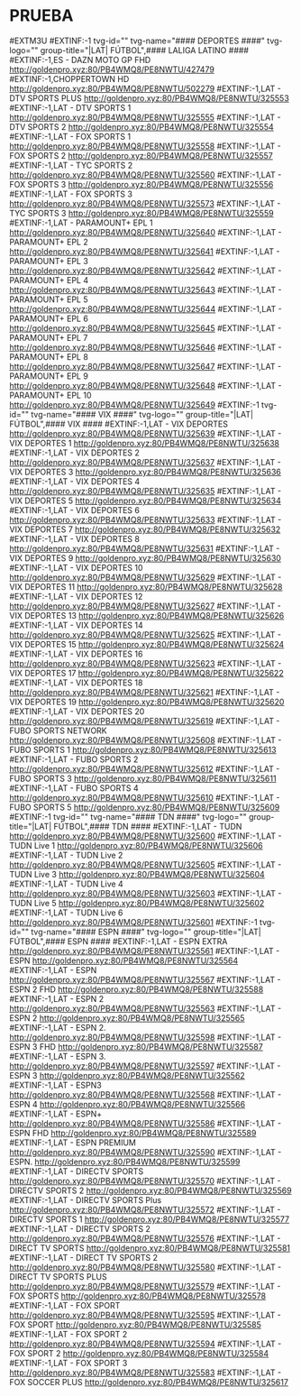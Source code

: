 # PRUEBA
#EXTM3U
#EXTINF:-1 tvg-id="" tvg-name="####  DEPORTES  ####" tvg-logo="" group-title="|LAT| FÚTBOL",####  LALIGA LATINO  ####
#EXTINF:-1,ES - DAZN MOTO GP FHD
http://goldenpro.xyz:80/PB4WMQ8/PE8NWTU/427479
#EXTINF:-1,CHOPPERTOWN HD
http://goldenpro.xyz:80/PB4WMQ8/PE8NWTU/502279
#EXTINF:-1,LAT - DTV SPORTS PLUS
http://goldenpro.xyz:80/PB4WMQ8/PE8NWTU/325553
#EXTINF:-1,LAT - DTV SPORTS 1
http://goldenpro.xyz:80/PB4WMQ8/PE8NWTU/325555
#EXTINF:-1,LAT - DTV SPORTS 2
http://goldenpro.xyz:80/PB4WMQ8/PE8NWTU/325554
#EXTINF:-1,LAT - FOX SPORTS 1
http://goldenpro.xyz:80/PB4WMQ8/PE8NWTU/325558
#EXTINF:-1,LAT - FOX SPORTS 2
http://goldenpro.xyz:80/PB4WMQ8/PE8NWTU/325557
#EXTINF:-1,LAT - TYC SPORTS 2
http://goldenpro.xyz:80/PB4WMQ8/PE8NWTU/325560
#EXTINF:-1,LAT - FOX SPORTS 3
http://goldenpro.xyz:80/PB4WMQ8/PE8NWTU/325556
#EXTINF:-1,LAT - FOX SPORTS 3
http://goldenpro.xyz:80/PB4WMQ8/PE8NWTU/325573
#EXTINF:-1,LAT - TYC SPORTS 3
http://goldenpro.xyz:80/PB4WMQ8/PE8NWTU/325559
#EXTINF:-1,LAT - PARAMOUNT+ EPL 1
http://goldenpro.xyz:80/PB4WMQ8/PE8NWTU/325640
#EXTINF:-1,LAT - PARAMOUNT+ EPL 2
http://goldenpro.xyz:80/PB4WMQ8/PE8NWTU/325641
#EXTINF:-1,LAT - PARAMOUNT+ EPL 3
http://goldenpro.xyz:80/PB4WMQ8/PE8NWTU/325642
#EXTINF:-1,LAT - PARAMOUNT+ EPL 4
http://goldenpro.xyz:80/PB4WMQ8/PE8NWTU/325643
#EXTINF:-1,LAT - PARAMOUNT+ EPL 5
http://goldenpro.xyz:80/PB4WMQ8/PE8NWTU/325644
#EXTINF:-1,LAT - PARAMOUNT+ EPL 6
http://goldenpro.xyz:80/PB4WMQ8/PE8NWTU/325645
#EXTINF:-1,LAT - PARAMOUNT+ EPL 7
http://goldenpro.xyz:80/PB4WMQ8/PE8NWTU/325646
#EXTINF:-1,LAT - PARAMOUNT+ EPL 8
http://goldenpro.xyz:80/PB4WMQ8/PE8NWTU/325647
#EXTINF:-1,LAT - PARAMOUNT+ EPL 9
http://goldenpro.xyz:80/PB4WMQ8/PE8NWTU/325648
#EXTINF:-1,LAT - PARAMOUNT+ EPL 10
http://goldenpro.xyz:80/PB4WMQ8/PE8NWTU/325649
#EXTINF:-1 tvg-id="" tvg-name="####  VIX  ####" tvg-logo="" group-title="|LAT|  FÚTBOL",####  VIX ####
#EXTINF:-1,LAT - VIX DEPORTES
http://goldenpro.xyz:80/PB4WMQ8/PE8NWTU/325639
#EXTINF:-1,LAT - VIX DEPORTES 1
http://goldenpro.xyz:80/PB4WMQ8/PE8NWTU/325638
#EXTINF:-1,LAT - VIX DEPORTES 2
http://goldenpro.xyz:80/PB4WMQ8/PE8NWTU/325637
#EXTINF:-1,LAT - VIX DEPORTES 3
http://goldenpro.xyz:80/PB4WMQ8/PE8NWTU/325636
#EXTINF:-1,LAT - VIX DEPORTES 4
http://goldenpro.xyz:80/PB4WMQ8/PE8NWTU/325635
#EXTINF:-1,LAT - VIX DEPORTES 5
http://goldenpro.xyz:80/PB4WMQ8/PE8NWTU/325634
#EXTINF:-1,LAT - VIX DEPORTES 6
http://goldenpro.xyz:80/PB4WMQ8/PE8NWTU/325633
#EXTINF:-1,LAT - VIX DEPORTES 7
http://goldenpro.xyz:80/PB4WMQ8/PE8NWTU/325632
#EXTINF:-1,LAT - VIX DEPORTES 8
http://goldenpro.xyz:80/PB4WMQ8/PE8NWTU/325631
#EXTINF:-1,LAT - VIX DEPORTES 9
http://goldenpro.xyz:80/PB4WMQ8/PE8NWTU/325630
#EXTINF:-1,LAT - VIX DEPORTES 10
http://goldenpro.xyz:80/PB4WMQ8/PE8NWTU/325629
#EXTINF:-1,LAT - VIX DEPORTES 11
http://goldenpro.xyz:80/PB4WMQ8/PE8NWTU/325628
#EXTINF:-1,LAT - VIX DEPORTES 12
http://goldenpro.xyz:80/PB4WMQ8/PE8NWTU/325627
#EXTINF:-1,LAT - VIX DEPORTES 13
http://goldenpro.xyz:80/PB4WMQ8/PE8NWTU/325626
#EXTINF:-1,LAT - VIX DEPORTES 14
http://goldenpro.xyz:80/PB4WMQ8/PE8NWTU/325625
#EXTINF:-1,LAT - VIX DEPORTES 15
http://goldenpro.xyz:80/PB4WMQ8/PE8NWTU/325624
#EXTINF:-1,LAT - VIX DEPORTES 16
http://goldenpro.xyz:80/PB4WMQ8/PE8NWTU/325623
#EXTINF:-1,LAT - VIX DEPORTES 17
http://goldenpro.xyz:80/PB4WMQ8/PE8NWTU/325622
#EXTINF:-1,LAT - VIX DEPORTES 18
http://goldenpro.xyz:80/PB4WMQ8/PE8NWTU/325621
#EXTINF:-1,LAT - VIX DEPORTES 19
http://goldenpro.xyz:80/PB4WMQ8/PE8NWTU/325620
#EXTINF:-1,LAT - VIX DEPORTES 20
http://goldenpro.xyz:80/PB4WMQ8/PE8NWTU/325619
#EXTINF:-1,LAT - FUBO SPORTS NETWORK
http://goldenpro.xyz:80/PB4WMQ8/PE8NWTU/325608
#EXTINF:-1,LAT - FUBO SPORTS 1
http://goldenpro.xyz:80/PB4WMQ8/PE8NWTU/325613
#EXTINF:-1,LAT - FUBO SPORTS 2
http://goldenpro.xyz:80/PB4WMQ8/PE8NWTU/325612
#EXTINF:-1,LAT - FUBO SPORTS 3
http://goldenpro.xyz:80/PB4WMQ8/PE8NWTU/325611
#EXTINF:-1,LAT - FUBO SPORTS 4
http://goldenpro.xyz:80/PB4WMQ8/PE8NWTU/325610
#EXTINF:-1,LAT - FUBO SPORTS 5
http://goldenpro.xyz:80/PB4WMQ8/PE8NWTU/325609
#EXTINF:-1 tvg-id="" tvg-name="####  TDN  ####" tvg-logo="" group-title="|LAT|  FÚTBOL",####  TDN  ####
#EXTINF:-1,LAT - TUDN
http://goldenpro.xyz:80/PB4WMQ8/PE8NWTU/325600
#EXTINF:-1,LAT - TUDN Live 1
http://goldenpro.xyz:80/PB4WMQ8/PE8NWTU/325606
#EXTINF:-1,LAT - TUDN Live 2
http://goldenpro.xyz:80/PB4WMQ8/PE8NWTU/325605
#EXTINF:-1,LAT - TUDN Live 3
http://goldenpro.xyz:80/PB4WMQ8/PE8NWTU/325604
#EXTINF:-1,LAT - TUDN Live 4
http://goldenpro.xyz:80/PB4WMQ8/PE8NWTU/325603
#EXTINF:-1,LAT - TUDN Live 5
http://goldenpro.xyz:80/PB4WMQ8/PE8NWTU/325602
#EXTINF:-1,LAT - TUDN Live 6
http://goldenpro.xyz:80/PB4WMQ8/PE8NWTU/325601
#EXTINF:-1 tvg-id="" tvg-name="####  ESPN  ####" tvg-logo="" group-title="|LAT| FÚTBOL",####  ESPN  ####
#EXTINF:-1,LAT - ESPN EXTRA
http://goldenpro.xyz:80/PB4WMQ8/PE8NWTU/325561
#EXTINF:-1,LAT - ESPN
http://goldenpro.xyz:80/PB4WMQ8/PE8NWTU/325564
#EXTINF:-1,LAT - ESPN
http://goldenpro.xyz:80/PB4WMQ8/PE8NWTU/325567
#EXTINF:-1,LAT - ESPN 2 FHD
http://goldenpro.xyz:80/PB4WMQ8/PE8NWTU/325588
#EXTINF:-1,LAT - ESPN 2
http://goldenpro.xyz:80/PB4WMQ8/PE8NWTU/325563
#EXTINF:-1,LAT - ESPN 2
http://goldenpro.xyz:80/PB4WMQ8/PE8NWTU/325565
#EXTINF:-1,LAT - ESPN 2.
http://goldenpro.xyz:80/PB4WMQ8/PE8NWTU/325598
#EXTINF:-1,LAT - ESPN 3 FHD
http://goldenpro.xyz:80/PB4WMQ8/PE8NWTU/325587
#EXTINF:-1,LAT - ESPN 3.
http://goldenpro.xyz:80/PB4WMQ8/PE8NWTU/325597
#EXTINF:-1,LAT - ESPN 3
http://goldenpro.xyz:80/PB4WMQ8/PE8NWTU/325562
#EXTINF:-1,LAT - ESPN3
http://goldenpro.xyz:80/PB4WMQ8/PE8NWTU/325568
#EXTINF:-1,LAT - ESPN 4
http://goldenpro.xyz:80/PB4WMQ8/PE8NWTU/325566
#EXTINF:-1,LAT - ESPN+
http://goldenpro.xyz:80/PB4WMQ8/PE8NWTU/325586
#EXTINF:-1,LAT - ESPN FHD
http://goldenpro.xyz:80/PB4WMQ8/PE8NWTU/325589
#EXTINF:-1,LAT - ESPN PREMIUM
http://goldenpro.xyz:80/PB4WMQ8/PE8NWTU/325590
#EXTINF:-1,LAT - ESPN.
http://goldenpro.xyz:80/PB4WMQ8/PE8NWTU/325599
#EXTINF:-1,LAT - DIRECTV SPORTS
http://goldenpro.xyz:80/PB4WMQ8/PE8NWTU/325570
#EXTINF:-1,LAT - DIRECTV SPORTS 2
http://goldenpro.xyz:80/PB4WMQ8/PE8NWTU/325569
#EXTINF:-1,LAT - DIRECTV SPORTS Plus
http://goldenpro.xyz:80/PB4WMQ8/PE8NWTU/325572
#EXTINF:-1,LAT - DIRECTV SPORTS 1
http://goldenpro.xyz:80/PB4WMQ8/PE8NWTU/325577
#EXTINF:-1,LAT - DIRECTV SPORTS 2
http://goldenpro.xyz:80/PB4WMQ8/PE8NWTU/325576
#EXTINF:-1,LAT - DIRECT TV SPORTS
http://goldenpro.xyz:80/PB4WMQ8/PE8NWTU/325581
#EXTINF:-1,LAT - DIRECT TV SPORTS 2
http://goldenpro.xyz:80/PB4WMQ8/PE8NWTU/325580
#EXTINF:-1,LAT - DIRECT TV SPORTS PLUS
http://goldenpro.xyz:80/PB4WMQ8/PE8NWTU/325579
#EXTINF:-1,LAT - FOX SPORTS
http://goldenpro.xyz:80/PB4WMQ8/PE8NWTU/325578
#EXTINF:-1,LAT - FOX SPORT
http://goldenpro.xyz:80/PB4WMQ8/PE8NWTU/325595
#EXTINF:-1,LAT - FOX SPORT
http://goldenpro.xyz:80/PB4WMQ8/PE8NWTU/325585
#EXTINF:-1,LAT - FOX SPORT 2
http://goldenpro.xyz:80/PB4WMQ8/PE8NWTU/325594
#EXTINF:-1,LAT - FOX SPORT 2
http://goldenpro.xyz:80/PB4WMQ8/PE8NWTU/325584
#EXTINF:-1,LAT - FOX SPORT 3
http://goldenpro.xyz:80/PB4WMQ8/PE8NWTU/325583
#EXTINF:-1,LAT - FOX SOCCER PLUS
http://goldenpro.xyz:80/PB4WMQ8/PE8NWTU/325617
